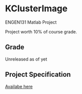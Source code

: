 # KClusterImage
ENGEN131 Matlab Project

Project worth 10% of course grade.
## Grade
Unreleased as of yet

## Project Specification
[Availabe here](https://drive.google.com/file/d/15NcwGUf23W-G3qwGJhtt37koF-4vggK5/view?usp=sharing)
